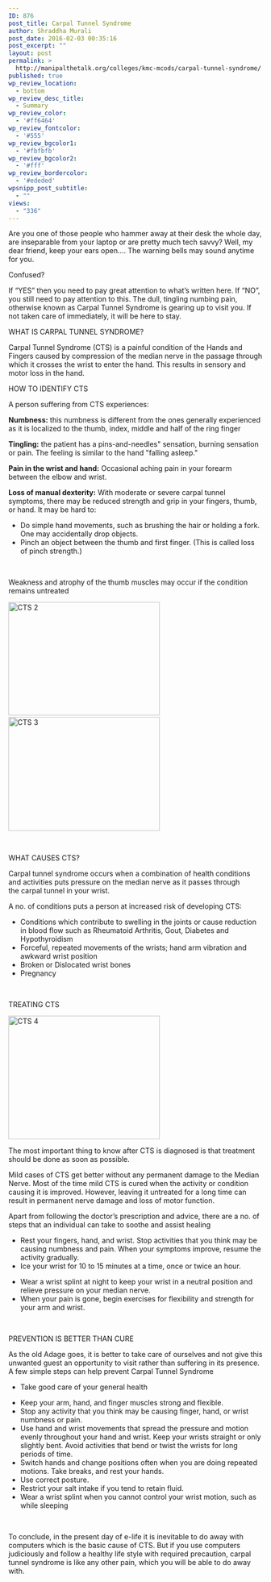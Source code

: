 ```yaml
---
ID: 876
post_title: Carpal Tunnel Syndrome
author: Shraddha Murali
post_date: 2016-02-03 00:35:16
post_excerpt: ""
layout: post
permalink: >
  http://manipalthetalk.org/colleges/kmc-mcods/carpal-tunnel-syndrome/
published: true
wp_review_location:
  - bottom
wp_review_desc_title:
  - Summary
wp_review_color:
  - '#ff6464'
wp_review_fontcolor:
  - '#555'
wp_review_bgcolor1:
  - '#fbfbfb'
wp_review_bgcolor2:
  - '#fff'
wp_review_bordercolor:
  - '#ededed'
wpsnipp_post_subtitle:
  - ""
views:
  - "336"
---
```

Are you one of those people who hammer away at their desk the whole day, are inseparable from your laptop or are pretty much tech savvy? Well, my dear friend, keep your ears open…. The warning bells may sound anytime for you.

Confused?

If “YES” then you need to pay great attention to what’s written here. If “NO”, you still need to pay attention to this. The dull, tingling numbing pain, otherwise known as Carpal Tunnel Syndrome is gearing up to visit you. If not taken care of immediately, it will be here to stay.

WHAT IS CARPAL TUNNEL SYNDROME?

Carpal Tunnel Syndrome (CTS) is a painful condition of the Hands and Fingers caused by compression of the median nerve in the passage through which it crosses the wrist to enter the hand. This results in sensory and motor loss in the hand.

HOW TO IDENTIFY CTS

A person suffering from CTS experiences:

<strong>Numbness:</strong> this numbness is different from the ones generally experienced as it is localized to the thumb, index, middle and half of the ring finger

<strong>Tingling:</strong> the patient has a pins-and-needles" sensation, burning sensation or pain. The feeling is similar to the hand "falling asleep."

<strong>Pain in the wrist and hand:</strong> Occasional aching pain in your forearm between the elbow and wrist.

<strong>Loss of manual dexterity:</strong> With moderate or severe carpal tunnel symptoms, there may be reduced strength and grip in your fingers, thumb, or hand. It may be hard to:
<ul>
	<li>Do simple hand movements, such as brushing the hair or holding a fork. One may accidentally drop objects.</li>
	<li>Pinch an object between the thumb and first finger. (This is called loss of pinch strength.)</li>
</ul>
&nbsp;

Weakness and atrophy of the thumb muscles may occur if the condition remains untreated

<img class="alignnone wp-image-878 size-medium" src="http://manipalthetalk.net/wp-content/uploads/2016/02/CTS-2-300x225.jpg" alt="CTS 2" width="300" height="225" />            <img class="alignnone wp-image-879 size-medium" src="http://manipalthetalk.net/wp-content/uploads/2016/02/CTS-3-300x226.jpg" alt="CTS 3" width="300" height="226" />

&nbsp;

WHAT CAUSES CTS?

Carpal tunnel syndrome occurs when a combination of health conditions and activities puts pressure on the median nerve as it passes through the carpal tunnel in your wrist.

A no. of conditions puts a person at increased risk of developing CTS:
<ul>
	<li>Conditions which contribute to swelling in the joints or cause reduction in blood flow such as Rheumatoid Arthritis, Gout, Diabetes and Hypothyroidism</li>
	<li>Forceful, repeated movements of the wrists; hand arm vibration and awkward wrist position</li>
	<li>Broken or Dislocated wrist bones</li>
	<li>Pregnancy</li>
</ul>
&nbsp;

TREATING CTS

<img class="alignnone size-medium wp-image-880" src="http://manipalthetalk.net/wp-content/uploads/2016/02/CTS-4-300x245.jpg" alt="CTS 4" width="300" height="245" />

The most important thing to know after CTS is diagnosed is that treatment should be done as soon as possible.

Mild cases of CTS get better without any permanent damage to the Median Nerve. Most of the time mild CTS is cured when the activity or condition causing it is improved. However, leaving it untreated for a long time can result in permanent nerve damage and loss of motor function.

Apart from following the doctor’s prescription and advice, there are a no. of steps that an individual can take to soothe and assist healing
<ul>
	<li>Rest your fingers, hand, and wrist. Stop activities that you think may be causing numbness and pain. When your symptoms improve, resume the activity gradually.</li>
	<li>Ice your wrist for 10 to 15 minutes at a time, once or twice an hour.</li>
</ul>
<ul>
	<li>Wear a wrist splint at night to keep your wrist in a neutral position and relieve pressure on your median nerve.</li>
	<li>When your pain is gone, begin exercises for flexibility and strength for your arm and wrist.</li>
</ul>
&nbsp;

PREVENTION IS BETTER THAN CURE

As the old Adage goes, it is better to take care of ourselves and not give this unwanted guest an opportunity to visit rather than suffering in its presence. A few simple steps can help prevent Carpal Tunnel Syndrome
<ul>
	<li>Take good care of your general health</li>
</ul>
<ul>
	<li>Keep your arm, hand, and finger muscles strong and flexible.</li>
	<li>Stop any activity that you think may be causing finger, hand, or wrist numbness or pain.</li>
	<li>Use hand and wrist movements that spread the pressure and motion evenly throughout your hand and wrist. Keep your wrists straight or only slightly bent. Avoid activities that bend or twist the wrists for long periods of time.</li>
	<li>Switch hands and change positions often when you are doing repeated motions. Take breaks, and rest your hands.</li>
	<li>Use correct posture.</li>
	<li>Restrict your salt intake if you tend to retain fluid.</li>
	<li>Wear a wrist splint when you cannot control your wrist motion, such as while sleeping</li>
</ul>
&nbsp;

To conclude, in the present day of e-life it is inevitable to do away with computers which is the basic cause of CTS. But if you use computers judiciously and follow a healthy life style with required precaution, carpal tunnel syndrome is like any other pain, which you will be able to do away with.

&nbsp;

&nbsp;

&nbsp;